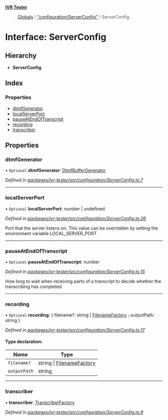 **[IVR Tester](../README.md)**

> [Globals](../README.md) / ["configuration/ServerConfig"](../modules/_configuration_serverconfig_.md) / ServerConfig

# Interface: ServerConfig

## Hierarchy

* **ServerConfig**

## Index

### Properties

* [dtmfGenerator](_configuration_serverconfig_.serverconfig.md#dtmfgenerator)
* [localServerPort](_configuration_serverconfig_.serverconfig.md#localserverport)
* [pauseAtEndOfTranscript](_configuration_serverconfig_.serverconfig.md#pauseatendoftranscript)
* [recording](_configuration_serverconfig_.serverconfig.md#recording)
* [transcriber](_configuration_serverconfig_.serverconfig.md#transcriber)

## Properties

### dtmfGenerator

• `Optional` **dtmfGenerator**: [DtmfBufferGenerator](_call_dtmf_dtmfbuffergenerator_.dtmfbuffergenerator.md)

*Defined in [packages/ivr-tester/src/configuration/ServerConfig.ts:7](https://github.com/SketchingDev/ivr-tester/blob/aac0a71/packages/ivr-tester/src/configuration/ServerConfig.ts#L7)*

___

### localServerPort

• `Optional` **localServerPort**: number \| undefined

*Defined in [packages/ivr-tester/src/configuration/ServerConfig.ts:26](https://github.com/SketchingDev/ivr-tester/blob/aac0a71/packages/ivr-tester/src/configuration/ServerConfig.ts#L26)*

Port that the server listens on.
This value can be overridden by setting the environment variable LOCAL_SERVER_PORT

___

### pauseAtEndOfTranscript

• `Optional` **pauseAtEndOfTranscript**: number

*Defined in [packages/ivr-tester/src/configuration/ServerConfig.ts:15](https://github.com/SketchingDev/ivr-tester/blob/aac0a71/packages/ivr-tester/src/configuration/ServerConfig.ts#L15)*

How long to wait when receiving parts of a transcript to decide
whether the transcribing has completed

___

### recording

• `Optional` **recording**: { filename?: string \| [FilenameFactory](../modules/_call_recording_filename_filenamefactory_.md#filenamefactory) ; outputPath: string  }

*Defined in [packages/ivr-tester/src/configuration/ServerConfig.ts:17](https://github.com/SketchingDev/ivr-tester/blob/aac0a71/packages/ivr-tester/src/configuration/ServerConfig.ts#L17)*

#### Type declaration:

Name | Type |
------ | ------ |
`filename?` | string \| [FilenameFactory](../modules/_call_recording_filename_filenamefactory_.md#filenamefactory) |
`outputPath` | string |

___

### transcriber

•  **transcriber**: [TranscriberFactory](../modules/_call_transcription_plugin_transcriberfactory_.md#transcriberfactory)

*Defined in [packages/ivr-tester/src/configuration/ServerConfig.ts:9](https://github.com/SketchingDev/ivr-tester/blob/aac0a71/packages/ivr-tester/src/configuration/ServerConfig.ts#L9)*
